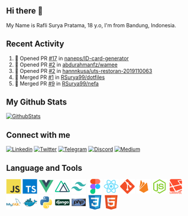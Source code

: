 <!-- ![My card name](https://cardivo.vercel.app/api?name=Rafli%20Surya%20P&description=%20Software%20Engineer&image=https://avatars.githubusercontent.com/u/73375663?v=4?v=4&backgroundColor=%23dbe7f0&pattern=topography&colorPattern=%234d85b3&fontColor=%23172836&iconColor=%23172836&opacity=0.3) -->

## Hi there 👋

My Name is Rafli Surya Pratama, 18 y.o, I'm from Bandung, Indonesia.

<!-- - 🔭 I’m currently working as a freelancer -->

<!-- - 🌱 I’m currently exploring more about **Front End Frameworks**, **Typescript**, and **Testing**. -->

<!-- - ⚡ I'm very excited to create open-source projects -->

<!-- - 💕 I'm currently fall in love with **Vue JS** and **Nuxt JS** -->

<!-- - 💬 Ask me about anything, I will help you as best as I can. -->

## Recent Activity

<!--START_SECTION:activity-->

1. 💪 Opened PR [#17](https://github.com/naneps/ID-card-generator/pull/17) in [naneps/ID-card-generator](https://github.com/naneps/ID-card-generator)
2. 💪 Opened PR [#2](https://github.com/abdurahmanfz/wamee/pull/2) in [abdurahmanfz/wamee](https://github.com/abdurahmanfz/wamee)
3. 💪 Opened PR [#2](https://github.com/hannnkusa/uts-restoran-2019110063/pull/2) in [hannnkusa/uts-restoran-2019110063](https://github.com/hannnkusa/uts-restoran-2019110063)
4. 🎉 Merged PR [#1](https://github.com/RSurya99/dotfiles/pull/1) in [RSurya99/dotfiles](https://github.com/RSurya99/dotfiles)
5. 🎉 Merged PR [#9](https://github.com/RSurya99/nefa/pull/9) in [RSurya99/nefa](https://github.com/RSurya99/nefa)
<!--END_SECTION:activity-->

## My Github Stats

[![GithubStats](https://github-readme-stats.vercel.app/api?username=rsurya99&show_icons=true&theme=tokyonight)](https://github.com/rsurya99)

## Connect with me

[![Linkedin](https://img.shields.io/badge/LinkedIn-0077B5?style=for-the-badge&logo=linkedin&logoColor=white)](https://www.linkedin.com/in/rsurya99/)
[![Twitter](https://img.shields.io/badge/Twitter-1DA1F2?style=for-the-badge&logo=twitter&logoColor=white)](https://twitter.com/rsurya99)
[![Telegram](https://img.shields.io/badge/Telegram-2CA5E0?style=for-the-badge&logo=telegram&logoColor=white)](https://t.me/Rsurya99)
[![Discord](https://img.shields.io/badge/Discord-7289DA?style=for-the-badge&logo=discord&logoColor=white)](https://discordapp.com/users/438594052514906112/)
[![Medium](https://img.shields.io/badge/Medium-12100E?style=for-the-badge&logo=medium&logoColor=white)](https://medium.com/@rsurya99)

## Language and Tools

<p>
    <a href="https://developer.mozilla.org/en-US/docs/Web/JavaScript" target="_blank"><img src="https://raw.githubusercontent.com/devicons/devicon/2ae2a900d2f041da66e950e4d48052658d850630/icons/javascript/javascript-original.svg" alt="javascript" width="40" height="40" /></a>
    <a href="https://www.typescriptlang.org/" target="_blank"><img src="https://raw.githubusercontent.com/devicons/devicon/2ae2a900d2f041da66e950e4d48052658d850630/icons/typescript/typescript-original.svg" alt="typescript" width="40" height="40" /></a>
    <a href="https://vuejs.org/" target="_blank"><img src="https://raw.githubusercontent.com/devicons/devicon/2ae2a900d2f041da66e950e4d48052658d850630/icons/vuejs/vuejs-original.svg" alt="vuejs" width="40" height="40" /></a>
    <a href="https://nuxtjs.org/" target="_blank"><img src="https://raw.githubusercontent.com/devicons/devicon/2ae2a900d2f041da66e950e4d48052658d850630/icons/nuxtjs/nuxtjs-original.svg" alt="nuxtjs" width="40" height="40" /></a>
    <a href="https://www.tailwindcss.com/" target="_blank"><img src="https://raw.githubusercontent.com/devicons/devicon/2ae2a900d2f041da66e950e4d48052658d850630/icons/tailwindcss/tailwindcss-plain.svg" alt="tailwindcss" width="40" height="40" /></a>
    <a href="https://figma.com/" target="_blank"><img src="https://raw.githubusercontent.com/devicons/devicon/2ae2a900d2f041da66e950e4d48052658d850630/icons/figma/figma-original.svg" alt="figma" width="40" height="40" /></a>
    <a href="https://reactjs.org/" target="_blank"><img src="https://raw.githubusercontent.com/devicons/devicon/1119b9f84c0290e0f0b38982099a2bd027a48bf1/icons/react/react-original.svg" alt="reactjs" width="40" height="40" /></a>
    <a href="https://git-scm.com/" target="_blank"><img src="https://raw.githubusercontent.com/devicons/devicon/2ae2a900d2f041da66e950e4d48052658d850630/icons/git/git-original.svg" alt="git" width="40" height="40" /></a>
    <a href="https://firebase.google.com/" target="_blank"><img src="https://raw.githubusercontent.com/devicons/devicon/2ae2a900d2f041da66e950e4d48052658d850630/icons/firebase/firebase-plain.svg" alt="firebase" width="40" height="40" /></a>
    <a href="https://nodejs.org/" target="_blank"><img src="https://raw.githubusercontent.com/devicons/devicon/2ae2a900d2f041da66e950e4d48052658d850630/icons/nodejs/nodejs-original.svg" alt="nodejs" width="40" height="40" /></a>
    <a href="http://laravel.com/" target="_blank"><img src="https://raw.githubusercontent.com/devicons/devicon/2ae2a900d2f041da66e950e4d48052658d850630/icons/laravel/laravel-plain-wordmark.svg" alt="laravel" width="40" height="40" /></a>
    <a href="https://www.mysql.com/" target="_blank"><img src="https://raw.githubusercontent.com/devicons/devicon/2ae2a900d2f041da66e950e4d48052658d850630/icons/mysql/mysql-original-wordmark.svg" alt="mysql" width="40" height="40" /></a>
    <a href="https://www.docker.com/" target="_blank"><img src="https://raw.githubusercontent.com/devicons/devicon/2ae2a900d2f041da66e950e4d48052658d850630/icons/docker/docker-original.svg" alt="docker" width="40" height="40" /></a>
    <a href="https://www.python.org/" target="_blank"><img src="https://raw.githubusercontent.com/devicons/devicon/2ae2a900d2f041da66e950e4d48052658d850630/icons/python/python-original.svg" alt="python" width="40" height="40" /></a>
    <a href="https://www.djangoproject.com/" target="_blank"><img src="https://raw.githubusercontent.com/devicons/devicon/2ae2a900d2f041da66e950e4d48052658d850630/icons/django/django-original.svg" alt="django" width="40" height="40" /></a>
    <a href="https://www.php.net/" target="_blank"><img src="https://raw.githubusercontent.com/devicons/devicon/2ae2a900d2f041da66e950e4d48052658d850630/icons/php/php-original.svg" alt="php" width="40" height="40" /></a>
    <a href="https://developer.mozilla.org/en-US/docs/Web/CSS" target="_blank"><img src="https://raw.githubusercontent.com/devicons/devicon/2ae2a900d2f041da66e950e4d48052658d850630/icons/css3/css3-original.svg" alt="css3" width="40" height="40" /></a>
    <a href="https://developer.mozilla.org/en-US/docs/Web/HTML" target="_blank"><img src="https://raw.githubusercontent.com/devicons/devicon/2ae2a900d2f041da66e950e4d48052658d850630/icons/html5/html5-original.svg" alt="html5" width="40" height="40" /></a>
</p>
